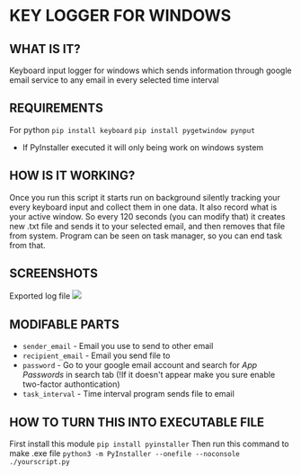 # KEY LOGGER FOR WINDOWS

## WHAT IS IT?
Keyboard input logger for windows which sends information through google email service to any email in every selected time interval

## REQUIREMENTS
For python
`pip install keyboard`
`pip install pygetwindow pynput`

* If PyInstaller executed it will only being work on windows system

## HOW IS IT WORKING?
Once you run this script it starts run on background silently tracking your every keyboard input and collect them in one data. It also record what is your active window.
So every 120 seconds (you can modify that) it creates new .txt file and sends it to your selected email, and then removes that file from system.
Program can be seen on task manager, so you can end task from that.

## SCREENSHOTS
Exported log file
![](https://github.com/khalafnasirov/Media-of-Repositories/blob/82ec63e4c884e01207cbe092d5a3b2eddf7a717c/Key-Logger/Screenshot%202023-11-07%20100417.png)

## MODIFABLE PARTS
  * `sender_email` - Email you use to send to other email
  * `recipient_email` - Email you send file to
  * `password` - Go to your google email account and search for *App Passwords* in search tab (!If it doesn't appear make you sure enable two-factor authontication)
  * `task_interval` - Time interval program sends file to email 

## HOW TO TURN THIS INTO EXECUTABLE FILE
First install this module
`pip install pyinstaller`
Then run this command to make .exe file
`python3 -m PyInstaller --onefile --noconsole ./yourscript.py`
